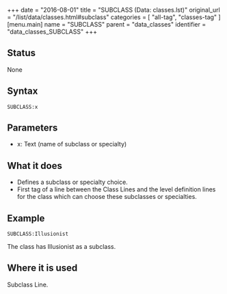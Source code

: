+++
date = "2016-08-01"
title = "SUBCLASS (Data: classes.lst)"
original_url = "/list/data/classes.html#subclass"
categories = [ "all-tag", "classes-tag" ]
[menu.main]
    name = "SUBCLASS"
    parent = "data_classes"
    identifier = "data_classes_SUBCLASS"
+++

## Status

None

## Syntax

`SUBCLASS:x`

## Parameters

-   x: Text (name of subclass or specialty)



What it does
------------

-   Defines a subclass or specialty choice.
-   First tag of a line between the Class Lines and the level definition
    lines for the class which can choose these subclasses
    or specialties.

Example
-------

`SUBCLASS:Illusionist`

The class has Illusionist as a subclass.

Where it is used
----------------

Subclass Line.


